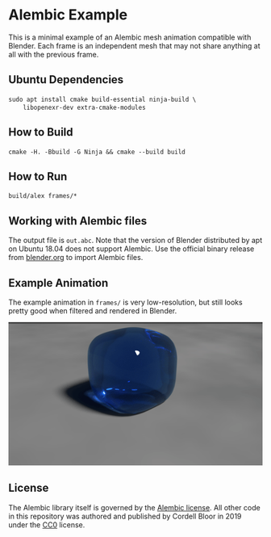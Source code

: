 # Alembic Example

This is a minimal example of an Alembic mesh animation compatible with Blender.
Each frame is an independent mesh that may not share anything at all with the
previous frame.

## Ubuntu Dependencies

    sudo apt install cmake build-essential ninja-build \
        libopenexr-dev extra-cmake-modules

## How to Build

    cmake -H. -Bbuild -G Ninja && cmake --build build

## How to Run

    build/alex frames/*

## Working with Alembic files

The output file is `out.abc`. Note that the version of Blender distributed by
apt on Ubuntu 18.04 does not support Alembic. Use the official binary release
from [blender.org][3] to import Alembic files.

## Example Animation

The example animation in `frames/` is very low-resolution, but still looks
pretty good when filtered and rendered in Blender.

![Rendered example animation of a droplet spreading.][4]

## License

The Alembic library itself is governed by the [Alembic license][1]. All other
code in this repository was authored and published by Cordell Bloor in 2019
under the [CC0][2] license.

[1]: 3rdparty/alembic/LICENSE.txt
[2]: LICENSE
[3]: https://www.blender.org/
[4]: alex.gif
